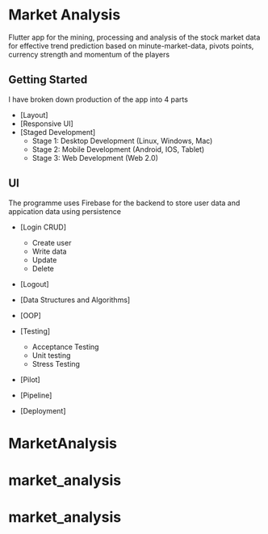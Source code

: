 # Market Analysis

Flutter app for the mining, processing and analysis of the stock market data for effective trend prediction
based on minute-market-data, pivots points, currency strength and momentum of the players

## Getting Started

I have broken down production of the app into 4 parts
- [Layout]
- [Responsive UI]
- [Staged Development]
    - Stage 1: Desktop Development (Linux, Windows, Mac)
    - Stage 2: Mobile Development (Android, IOS, Tablet)
    - Stage 3: Web Development (Web 2.0)

## UI
The programme uses Firebase for the backend to store user data and appication data using persistence

- [Login CRUD]
    - Create user
    - Write data
    - Update
    - Delete
- [Logout]

- [Data Structures and Algorithms]
- [OOP]
- [Testing]
    - Acceptance Testing
    - Unit testing
    - Stress Testing
- [Pilot]
- [Pipeline]
- [Deployment]

# MarketAnalysis
# market_analysis
# market_analysis